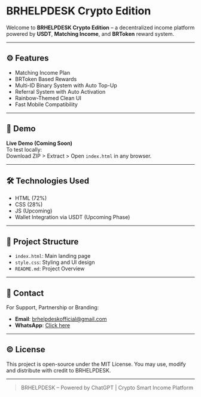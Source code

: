 
# BRHELPDESK Crypto Edition

Welcome to **BRHELPDESK Crypto Edition** – a decentralized income platform powered by **USDT**, **Matching Income**, and **BRToken** reward system.

---

## ⚙️ Features
- Matching Income Plan
- BRToken Based Rewards
- Multi-ID Binary System with Auto Top-Up
- Referral System with Auto Activation
- Rainbow-Themed Clean UI
- Fast Mobile Compatibility

---

## 🚀 Demo
**Live Demo (Coming Soon)**  
To test locally:  
Download ZIP > Extract > Open `index.html` in any browser.

---

## 🛠️ Technologies Used
- HTML (72%)
- CSS (28%)
- JS (Upcoming)
- Wallet Integration via USDT (Upcoming Phase)

---

## 🔗 Project Structure
- `index.html`: Main landing page  
- `style.css`: Styling and UI design  
- `README.md`: Project Overview  

---

## 📩 Contact
For Support, Partnership or Branding:
- **Email**: brhelpdeskofficial@gmail.com  
- **WhatsApp**: [Click here](https://wa.me/918943484667)

---

## © License
This project is open-source under the MIT License. You may use, modify and distribute with credit to BRHELPDESK.

---

> BRHELPDESK – Powered by ChatGPT | Crypto Smart Income Platform

